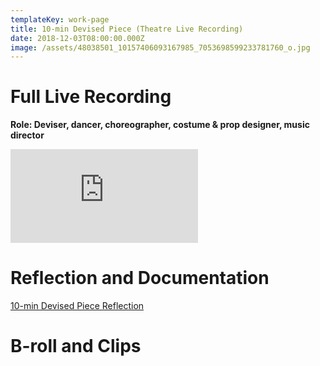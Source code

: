 ```yaml
---
templateKey: work-page
title: 10-min Devised Piece (Theatre Live Recording)
date: 2018-12-03T08:00:00.000Z
image: /assets/48038501_10157406093167985_7053698599233781760_o.jpg
---
```

# Full Live Recording

**Role: Deviser, dancer, choreographer, costume & prop designer, music director**

<div class="lines-1"></div>

<div class="video-container"><iframe src="https://www.youtube.com/embed/https://youtu.be/b-fZyirWg0g" class="video" frameborder="0" allow="accelerometer; autoplay; encrypted-media; gyroscope; picture-in-picture" allowfullscreen></iframe></div>

<div class="lines-1"></div>

# Reflection and Documentation 

<div class="lines-1"></div>

[10-min Devised Piece Reflection](/assets/reflection-of-project-2.pdf)

<div class="lines-1"></div>

# B-roll and Clips